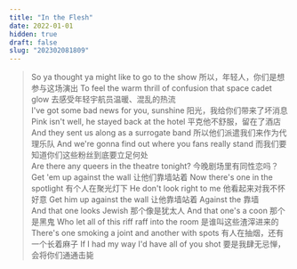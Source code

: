 ```yaml
---
title: "In the Flesh"
date: 2022-01-01
hidden: true
draft: false
slug: "202302081809"
---
```


>So ya thought ya might like to go to the show
所以，年轻人，你们是想参与这场演出
To feel the warm thrill of confusion that space cadet glow
去感受年轻宇航员温暖、混乱的热流
<br>I've got some bad news for you, sunshine
阳光，我给你们带来了坏消息
Pink isn't well, he stayed back at the hotel
平克他不舒服，留在了酒店
And they sent us along as a surrogate band
所以他们派遣我们来作为代理乐队
And we're gonna find out where you fans really stand
而我们要知道你们这些粉丝到底要立足何处
<br>Are there any queers in the theatre tonight?
今晚剧场里有同性恋吗？
Get 'em up against the wall
让他们靠墙站着
Now there's one in the spotlight
有个人在聚光灯下
He don't look right to me
他看起来对我不怀好意
Get him up against the wall
让他靠墙站着
Against the
靠墙
<br>And that one looks Jewish
那个像是犹太人
And that one's a coon
那个是黑鬼
Who let all of this riff raff into the room
是谁叫这些渣滓进来的
There's  one smoking a joint and another with spots
有人在抽烟，还有一个长着麻子
If I had my way I'd have all of you shot
要是我肆无忌惮，会将你们通通击毙